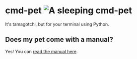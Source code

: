 # cmd-pet ![A sleeping cmd-pet](https://i.boring.host/1NOE8KDT.png)
It's tamagotchi, but for your terminal using Python.

## Does my pet come with a manual?
Yes! You can [read the manual here](https://github.com/cmdpet/cmd-pet/wiki).
